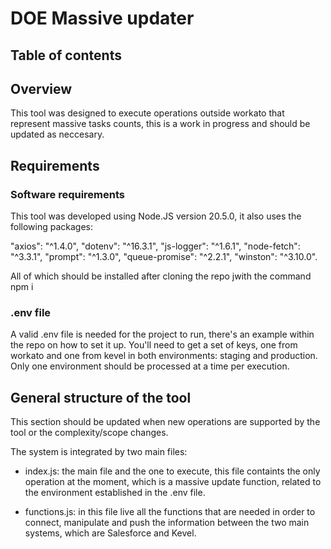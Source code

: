 # DOE Massive updater

## Table of contents

## Overview

This tool was designed to execute operations outside workato that represent massive tasks counts, this is a work in progress and should be updated as neccesary.

## Requirements

### Software requirements

This tool was developed using Node.JS version 20.5.0, it also uses the following packages:

"axios": "^1.4.0",
"dotenv": "^16.3.1",
"js-logger": "^1.6.1",
"node-fetch": "^3.3.1",
"prompt": "^1.3.0",
"queue-promise": "^2.2.1",
"winston": "^3.10.0".

All of which should be installed after cloning the repo jwith the command npm i

### .env file

A valid .env file is needed for the project to run, there's an example within the repo on how to set it up. You'll need to get a set of keys, one from workato and one from kevel in both environments: staging and production. Only one environment should be processed at a time per execution.

## General structure of the tool

This section should be updated when new operations are supported by the tool or the complexity/scope changes.

The system is integrated by two main files:

- index.js: the main file and the one to execute, this file containts the only operation at the moment, which is a massive update function, related to the environment established in the .env file.

- functions.js: in this file live all the functions that are needed in order to connect, manipulate and push the information between the two main systems, which are Salesforce and Kevel.


